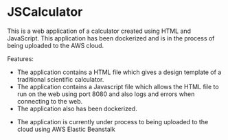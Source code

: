 # JSCalculator

This is a web application of a calculator created using HTML and JavaScript.  This application has been dockerized and is in the process of being uploaded to the AWS cloud.

Features:
  - The application contains a HTML file which gives a design template of a traditional scientific calculator.
  - The application contains a Javascript file which allows the HTML file to run on the web using port 8080 and also logs and errors when connecting to the web. 
  - The application also has been dockerized.
  
  
  *
    The application is currently under process to being uploaded to the cloud using AWS Elastic Beanstalk 
    
  

